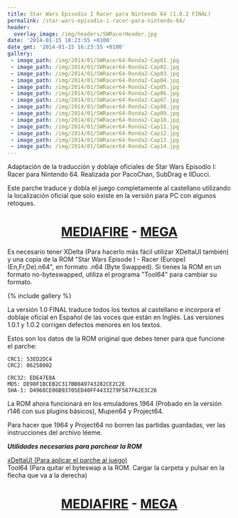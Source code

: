 ```yaml
---
title: Star Wars Episodio I Racer para Nintendo 64 (1.0.2 FINAL)
permalink: /star-wars-episodio-i-racer-para-nintendo-64/
header:
  overlay_image: /img/headers/SWRacerHeader.jpg
date: '2014-01-15 18:23:55 +0100'
date_gmt: '2014-01-15 16:23:55 +0100'
gallery:
 - image_path: /img/2014/01/SWRacer64-Ronda2-Cap01.jpg
 - image_path: /img/2014/01/SWRacer64-Ronda2-Cap02.jpg
 - image_path: /img/2014/01/SWRacer64-Ronda2-Cap03.jpg
 - image_path: /img/2014/01/SWRacer64-Ronda2-Cap04.jpg
 - image_path: /img/2014/01/SWRacer64-Ronda2-Cap05.jpg
 - image_path: /img/2014/01/SWRacer64-Ronda2-Cap06.jpg
 - image_path: /img/2014/01/SWRacer64-Ronda2-Cap07.jpg
 - image_path: /img/2014/01/SWRacer64-Ronda2-Cap08.jpg
 - image_path: /img/2014/01/SWRacer64-Ronda2-Cap09.jpg
 - image_path: /img/2014/01/SWRacer64-Ronda2-Cap10.jpg
 - image_path: /img/2014/01/SWRacer64-Ronda2-Cap11.jpg
 - image_path: /img/2014/01/SWRacer64-Ronda2-Cap12.jpg
 - image_path: /img/2014/01/SWRacer64-Ronda2-Cap13.jpg
 - image_path: /img/2014/01/SWRacer64-Ronda2-Cap14.jpg
---
```

Adaptación de la traducción y doblaje oficiales de Star Wars Episodio I: Racer para 
Nintendo 64. Realizada por PacoChan, SubDrag e IlDucci.

Este parche traduce y dobla el juego completamente al castellano utilizando la 
localización oficial que solo existe en la versión para PC con algunos retoques.

<h1 style="text-align: center;"><strong><a href="http://www.mediafire.com/download/1vonv3d8lsk767t/StarWarsRacerN64-102FINAL.7z">MEDIAFIRE</a> - <a href="https://mega.nz/#!5E8WQS6C!-vqRF-pjkCMUPsbV4YnM0tW4lHWlqzvy9sw1CaDS15M">MEGA</a></strong></h1>

Es necesario tener XDelta (Para hacerlo más fácil utilizar XDeltaUI también) y una 
copia de la ROM "Star Wars Episode I - Racer (Europe) (En,Fr,De).n64", en formato .n64 
(Byte Swapped). Si tienes la ROM en un formato no-byteswapped, utiliza el programa "Tool64" 
para cambiar su formato.

{% include gallery %}

La versión 1.0 FINAL traduce todos los textos al castellano e incorpora el doblaje 
oficial en Español de las voces que están en Inglés. Las versiones 1.0.1 y 1.0.2 corrigen 
defectos menores en los textos.

Estos son los datos de la ROM original que debes tener para que funcione el parche:

```
CRC1: 53ED2DC4  
CRC2: 06258002

CRC32: EDE47E8A  
MD5: DE98F1BCEB2C317BB0A9743282CE2C2E  
SHA-1: D4968CE06B93705ED40FF4433279F587F62E3C26
```

La ROM ahora funcionará en los emuladores 1964 (Probado en la versión r146 con sus 
plugins básicos), Mupen64 y Project64.

Para hacer que 1964 y Project64 no borren las partidas guardadas, ver las instrucciones 
del archivo léeme.

_**Utilidades necesarias para parchear la ROM**_

[xDeltaUI (Para aplicar el parche al juego)](http://www.romhacking.net/utilities/598/)  
Tool64 (Para quitar el byteswap a la ROM. Cargar la carpeta y pulsar en la flecha que va a la derecha)

<h1 style="text-align: center;"><strong><a href="http://www.mediafire.com/download/5z5e3813mdqp8tm/Tool64_v1.11Beta1.zip">MEDIAFIRE</a> - <a href="https://mega.nz/#!sZM3EaaL!6VxPMLqdJ4L1eCnqqiMkNaYB0Xr0e9L3tOKe9y8eXHI">MEGA</a></strong></h1>
